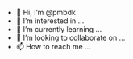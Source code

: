 - 👋 Hi, I’m @pmbdk
- 👀 I’m interested in ...
- 🌱 I’m currently learning ...
- 💞️ I’m looking to collaborate on ...
- 📫 How to reach me ...

<!---
pmbdk/pmbdk is a ✨ special ✨ repository because its `README.md` (this file) appears on your GitHub profile.
You can click the Preview link to take a look at your changes.
--->
